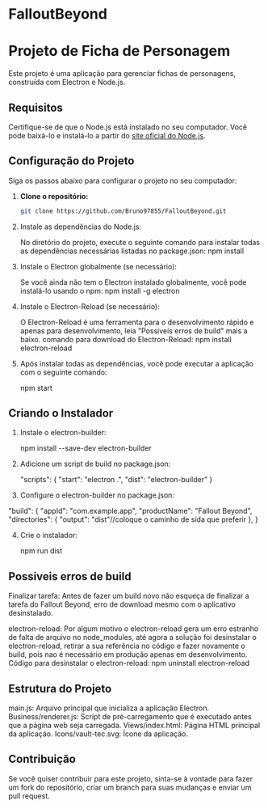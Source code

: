 # FalloutBeyond
# Projeto de Ficha de Personagem

Este projeto é uma aplicação para gerenciar fichas de personagens, construída com Electron e Node.js.

## Requisitos

Certifique-se de que o Node.js está instalado no seu computador. Você pode baixá-lo e instalá-lo a partir do [site oficial do Node.js](https://nodejs.org/).

## Configuração do Projeto

Siga os passos abaixo para configurar o projeto no seu computador:

1. **Clone o repositório:**

   ```bash
   git clone https://github.com/Bruno97855/FalloutBeyond.git

2. Instale as dependências do Node.js:

   No diretório do projeto, execute o seguinte comando para instalar todas as dependências necessárias listadas no package.json:
   npm install

3. Instale o Electron globalmente (se necessário):

   Se você ainda não tem o Electron instalado globalmente, você pode instalá-lo usando o npm:
   npm install -g electron

4. Instale o Electron-Reload (se necessário):

   O Electron-Reload é uma ferramenta para o desenvolvimento rápido e apenas para desenvolvimento, leia "Possiveís erros de build" mais a baixo. comando para download do Electron-Reload: npm install electron-reload

5. Após instalar todas as dependências, você pode executar a aplicação com o seguinte comando:

   npm start

## Criando o Instalador

1. Instale o electron-builder:

   npm install --save-dev electron-builder

2. Adicione um script de build no package.json:

   "scripts": {
  "start": "electron .",
  "dist": "electron-builder"
  }

3. Configure o electron-builder no package.json:

  "build": {
    "appId": "com.example.app",
    "productName": "Fallout Beyond",
    "directories": {
      "output": "dist"//coloque o caminho de sída que preferir
    },
  }

4. Crie o instalador:

   npm run dist

## Possiveis erros de build

Finalizar tarefa: Antes de fazer um build novo não esqueça de finalizar a tarefa do Fallout Beyond, erro de download mesmo com o aplicativo desinstalado.

electron-reload: Por algum motivo o electron-reload gera um erro estranho de falta de arquivo no node_modules, até agora a solução foi desinstalar o electron-reload, retirar a sua referência no código e fazer novamente o build, pois nao é necessário em produção apenas em desenvolvimento. Código para desinstalar o electron-reload: npm uninstall electron-reload



## Estrutura do Projeto

main.js: Arquivo principal que inicializa a aplicação Electron.
Business/renderer.js: Script de pré-carregamento que é executado antes que a página web seja carregada.
Views/index.html: Página HTML principal da aplicação.
Icons/vault-tec.svg: Ícone da aplicação.

## Contribuição
Se você quiser contribuir para este projeto, sinta-se à vontade para fazer um fork do repositório, criar um branch para suas mudanças e enviar um pull request.
